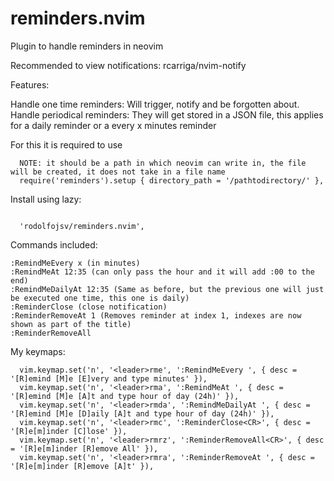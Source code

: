 # reminders.nvim
Plugin to handle reminders in neovim 

Recommended to view notifications: rcarriga/nvim-notify

Features:

Handle one time reminders: Will trigger, notify and be forgotten about. 
Handle periodical reminders: They will get stored in a JSON file, this applies for a daily reminder or a every x minutes reminder

For this it is required to use 

```
  NOTE: it should be a path in which neovim can write in, the file will be created, it does not take in a file name
  require('reminders').setup { directory_path = '/pathtodirectory/' },
```

Install using lazy: 

```

  'rodolfojsv/reminders.nvim',

```


Commands included:

```
:RemindMeEvery x (in minutes) 
:RemindMeAt 12:35 (can only pass the hour and it will add :00 to the end)
:RemindMeDailyAt 12:35 (Same as before, but the previous one will just be executed one time, this one is daily)
:ReminderClose (close notification)
:ReminderRemoveAt 1 (Removes reminder at index 1, indexes are now shown as part of the title)
:ReminderRemoveAll
```


My keymaps: 
```
  vim.keymap.set('n', '<leader>rme', ':RemindMeEvery ', { desc = '[R]emind [M]e [E]very and type minutes' }),
  vim.keymap.set('n', '<leader>rma', ':RemindMeAt ', { desc = '[R]emind [M]e [A]t and type hour of day (24h)' }),
  vim.keymap.set('n', '<leader>rmda', ':RemindMeDailyAt ', { desc = '[R]emind [M]e [D]aily [A]t and type hour of day (24h)' }),
  vim.keymap.set('n', '<leader>rmc', ':ReminderClose<CR>', { desc = '[R]e[m]inder [C]lose' }),
  vim.keymap.set('n', '<leader>rmrz', ':ReminderRemoveAll<CR>', { desc = '[R]e[m]inder [R]emove All' }),
  vim.keymap.set('n', '<leader>rmra', ':ReminderRemoveAt ', { desc = '[R]e[m]inder [R]emove [A]t' }),
```

